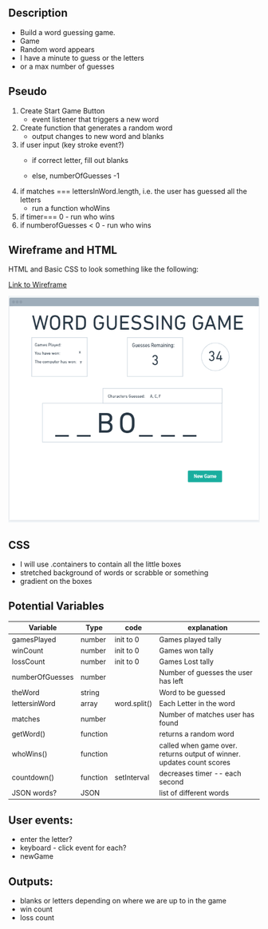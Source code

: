 
## Description
 
 * Build a word guessing game. 
 * Game
 * Random word appears
 * I have a minute to guess or the letters
 * or a max number of guesses

## Pseudo

1. Create Start Game Button
    * event listener that triggers a new word
1. Create function that generates a random word
    * output changes to new word and blanks
1. if user input (key stroke event?)
    * if correct letter, fill out blanks
        
    * else, numberOfGuesses -1
1. if matches === lettersInWord.length, i.e. the user has guessed all the letters
    * run a function whoWins
1. if timer=== 0 - run who wins
1. if numberofGuesses < 0 - run who wins

## Wireframe and HTML

HTML and Basic CSS to look something like the following:

[Link to Wireframe](https://whimsical.com/DULYExUd6Lm9hifgEqGp9o)

    
![screenshot of wireframe](images/wireframe-screenshot.png)

## CSS

* I will use .containers to contain all the little boxes
* stretched background of words or scrabble or something
* gradient on the boxes


## Potential Variables


| Variable          | Type          | code          | explanation                           |
| ------------      | -----         | ------------  | -------------                         |
| gamesPlayed       | number        | init to 0     | Games played tally                    |
| winCount          | number        | init to 0     | Games won tally                       |
| lossCount         | number        | init to 0     | Games Lost tally
| numberOfGuesses   | number        |               | Number of guesses the user has left   |
| theWord              | string        |               | Word to be guessed                    |
| lettersinWord     | array         | word.split()  | Each Letter in the word               |
| matches           | number        |               | Number of matches user has found      |
| getWord()         | function      |               | returns a random word                 |
| whoWins()         | function      |               | called when game over. returns output of winner. updates count scores |
| countdown()       | function      | setInterval   | decreases timer -- each second        |
| JSON words?       | JSON          |               | list of different words               |


## User events:
* enter the letter?
* keyboard - click event for each?
* newGame
    
    
## Outputs:

* blanks or letters depending on where we are up to in the game
* win count
* loss count
    
